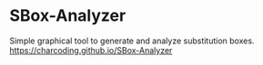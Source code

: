 # SBox-Analyzer
Simple graphical tool to generate and analyze substitution boxes. https://charcoding.github.io/SBox-Analyzer
